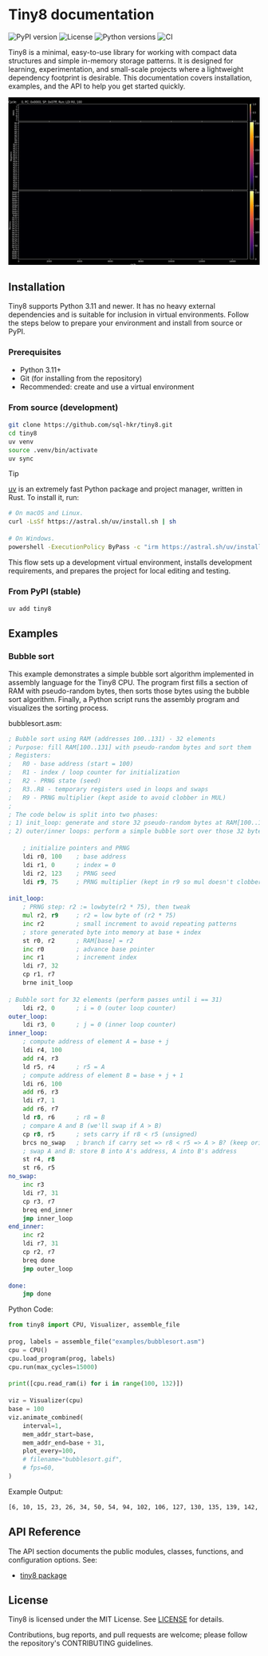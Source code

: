 # Tiny8 documentation

![PyPI version](https://img.shields.io/pypi/v/tiny8)
![License](https://img.shields.io/github/license/sql-hkr/tiny8)
![Python versions](https://img.shields.io/pypi/pyversions/tiny8)
![CI](https://img.shields.io/github/actions/workflow/status/sql-hkr/tiny8/ci.yml?label=CI)

Tiny8 is a minimal, easy-to-use library for working with compact data structures and simple in-memory storage patterns. It is designed for learning, experimentation, and small-scale projects where a lightweight dependency footprint is desirable. This documentation covers installation, examples, and the API to help you get started quickly.

![](/docs/_static/examples/bubblesort.gif)

## Installation

Tiny8 supports Python 3.11 and newer. It has no heavy external dependencies and is suitable for inclusion in virtual environments. Follow the steps below to prepare your environment and install from source or PyPI.

### Prerequisites

- Python 3.11+
- Git (for installing from the repository)
- Recommended: create and use a virtual environment

### From source (development)

```bash
git clone https://github.com/sql-hkr/tiny8.git
cd tiny8
uv venv
source .venv/bin/activate
uv sync
```

> [!TIP]
> [uv](https://docs.astral.sh/uv/) is an extremely fast Python package and project manager, written in Rust. To install it, run:
>
> ```bash
> # On macOS and Linux.
> curl -LsSf https://astral.sh/uv/install.sh | sh
>
> # On Windows.
> powershell -ExecutionPolicy ByPass -c "irm https://astral.sh/uv/install.ps1 | iex"
> ```

This flow sets up a development virtual environment, installs development requirements, and prepares the project for local editing and testing.

### From PyPI (stable)

```bash
uv add tiny8
```

## Examples

### Bubble sort

This example demonstrates a simple bubble sort algorithm implemented in assembly language for the Tiny8 CPU. The program first fills a section of RAM with pseudo-random bytes, then sorts those bytes using the bubble sort algorithm. Finally, a Python script runs the assembly program and visualizes the sorting process.

bubblesort.asm:

```asm
; Bubble sort using RAM (addresses 100..131) - 32 elements
; Purpose: fill RAM[100..131] with pseudo-random bytes and sort them
; Registers:
;   R0 - base address (start = 100)
;   R1 - index / loop counter for initialization
;   R2 - PRNG state (seed)
;   R3..R8 - temporary registers used in loops and swaps
;   R9 - PRNG multiplier (kept aside to avoid clobber in MUL)
;
; The code below is split into two phases:
; 1) init_loop: generate and store 32 pseudo-random bytes at RAM[100..131]
; 2) outer/inner loops: perform a simple bubble sort over those 32 bytes

    ; initialize pointers and PRNG
    ldi r0, 100    ; base address
    ldi r1, 0      ; index = 0
    ldi r2, 123    ; PRNG seed
    ldi r9, 75     ; PRNG multiplier (kept in r9 so mul doesn't clobber it)

init_loop:
    ; PRNG step: r2 := lowbyte(r2 * 75), then tweak
    mul r2, r9     ; r2 = low byte of (r2 * 75)
    inc r2         ; small increment to avoid repeating patterns
    ; store generated byte into memory at base + index
    st r0, r2      ; RAM[base] = r2
    inc r0         ; advance base pointer
    inc r1         ; increment index
    ldi r7, 32
    cp r1, r7
    brne init_loop

; Bubble sort for 32 elements (perform passes until i == 31)
    ldi r2, 0      ; i = 0 (outer loop counter)
outer_loop:
    ldi r3, 0      ; j = 0 (inner loop counter)
inner_loop:
    ; compute address of element A = base + j
    ldi r4, 100
    add r4, r3
    ld r5, r4      ; r5 = A
    ; compute address of element B = base + j + 1
    ldi r6, 100
    add r6, r3
    ldi r7, 1
    add r6, r7
    ld r8, r6      ; r8 = B
    ; compare A and B (we'll swap if A > B)
    cp r8, r5      ; sets carry if r8 < r5 (unsigned)
    brcs no_swap   ; branch if carry set => r8 < r5 => A > B? (keep original order)
    ; swap A and B: store B into A's address, A into B's address
    st r4, r8
    st r6, r5
no_swap:
    inc r3
    ldi r7, 31
    cp r3, r7
    breq end_inner
    jmp inner_loop
end_inner:
    inc r2
    ldi r7, 31
    cp r2, r7
    breq done
    jmp outer_loop

done:
    jmp done
```

Python Code:

```python
from tiny8 import CPU, Visualizer, assemble_file

prog, labels = assemble_file("examples/bubblesort.asm")
cpu = CPU()
cpu.load_program(prog, labels)
cpu.run(max_cycles=15000)

print([cpu.read_ram(i) for i in range(100, 132)])

viz = Visualizer(cpu)
base = 100
viz.animate_combined(
    interval=1,
    mem_addr_start=base,
    mem_addr_end=base + 31,
    plot_every=100,
    # filename="bubblesort.gif",
    # fps=60,
)
```

Example Output:

```bash
[6, 10, 15, 23, 26, 34, 50, 54, 94, 102, 106, 127, 130, 135, 139, 142, 150, 155, 159, 167, 171, 186, 187, 190, 195, 210, 211, 227, 238, 239, 243, 247]
```

## API Reference

The API section documents the public modules, classes, functions, and configuration options. See:

- [tiny8 package](https://sql-hkr.github.io/tiny8/api/tiny8.html)

## License

Tiny8 is licensed under the MIT License. See [LICENSE](LICENSE) for details.

Contributions, bug reports, and pull requests are welcome; please follow the repository's CONTRIBUTING guidelines.
